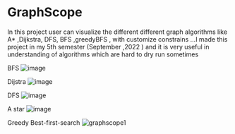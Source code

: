 # GraphScope
In this project user can visualize the different different graph algorithms like A* ,Dijkstra, DFS, BFS ,greedyBFS , with customize constrains ...I made this project in my 5th semester (September ,2022 ) and it is very useful in understanding of algorithms which are hard to dry run sometimes

BFS
![image](https://github.com/adarsh1928/GraphScope/assets/83106179/ec0dfc7a-aa93-4f70-9fed-338e76766376)

Dijstra
![image](https://github.com/adarsh1928/GraphScope/assets/83106179/bfab5a04-bdad-4c7a-8265-5992634921df)

DFS
![image](https://github.com/adarsh1928/GraphScope/assets/83106179/aec7c511-71fb-42db-bfa5-da674067f2c6)


A star
![image](https://github.com/adarsh1928/GraphScope/assets/83106179/e0735411-0a41-4bc3-ad45-1d1f81833cf6)

Greedy Best-first-search
![graphscope1](https://github.com/adarsh1928/GraphScope/assets/83106179/6f07a9b9-a8d9-4f75-b11d-253bff8fcccb)


